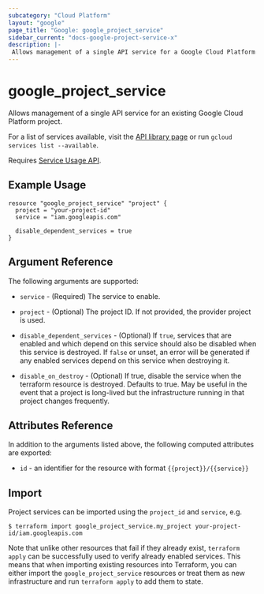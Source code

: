 ```yaml
---
subcategory: "Cloud Platform"
layout: "google"
page_title: "Google: google_project_service"
sidebar_current: "docs-google-project-service-x"
description: |-
 Allows management of a single API service for a Google Cloud Platform project.
---
```


# google\_project\_service

Allows management of a single API service for an existing Google Cloud Platform project. 

For a list of services available, visit the
[API library page](https://console.cloud.google.com/apis/library) or run `gcloud services list --available`.

Requires [Service Usage API](https://console.cloud.google.com/apis/library/serviceusage.googleapis.com).

## Example Usage

```hcl
resource "google_project_service" "project" {
  project = "your-project-id"
  service = "iam.googleapis.com"

  disable_dependent_services = true
}
```

## Argument Reference

The following arguments are supported:

* `service` - (Required) The service to enable.

* `project` - (Optional) The project ID. If not provided, the provider project is used.

* `disable_dependent_services` - (Optional) If `true`, services that are enabled and which depend on this service should also be disabled when this service is destroyed.
If `false` or unset, an error will be generated if any enabled services depend on this service when destroying it.

* `disable_on_destroy` - (Optional) If true, disable the service when the terraform resource is destroyed.  Defaults to true.  May be useful in the event that a project is long-lived but the infrastructure running in that project changes frequently.

## Attributes Reference

In addition to the arguments listed above, the following computed attributes are exported:

* `id` - an identifier for the resource with format `{{project}}/{{service}}`

## Import

Project services can be imported using the `project_id` and `service`, e.g.

```
$ terraform import google_project_service.my_project your-project-id/iam.googleapis.com
```

Note that unlike other resources that fail if they already exist, `terraform apply` can be successfully used to verify already enabled services. This means that when importing existing resources into Terraform, you can either import the `google_project_service` resources or treat them as new infrastructure and run `terraform apply` to add them to state.
